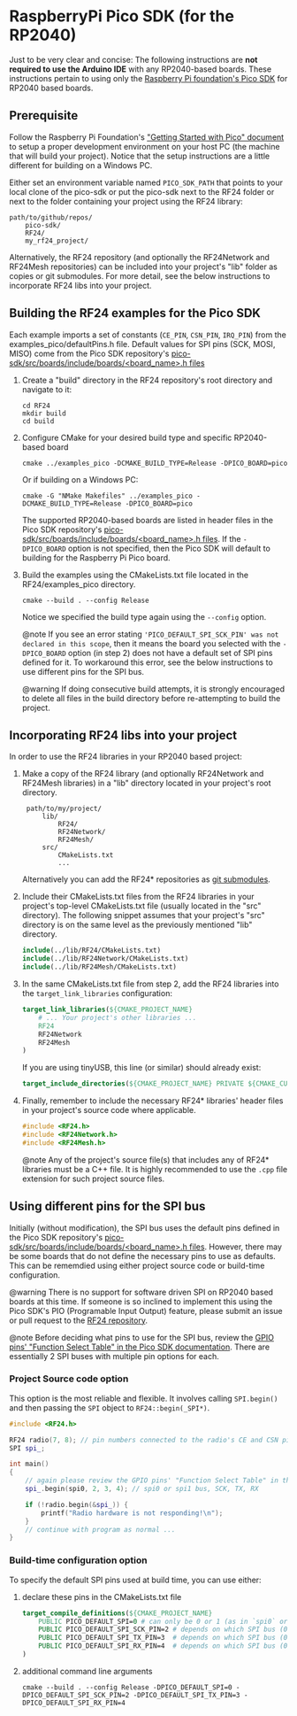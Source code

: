 # RaspberryPi Pico SDK (for the RP2040)
Just to be very clear and concise: The following instructions are
**not required to use the Arduino IDE** with any RP2040-based boards.
These instructions pertain to using only the
[Raspberry Pi foundation's Pico SDK](https://github.com/raspberrypi/pico-sdk)
for RP2040 based boards.

## Prerequisite
Follow the Raspberry Pi Foundation's
["Getting Started with Pico" document](https://rptl.io/pico-get-started) to
setup a proper development environment on your host PC (the machine that
will build your project). Notice that the setup instructions are a little
different for building on a Windows PC.

Either set an environment variable named `PICO_SDK_PATH` that points to your
local clone of the pico-sdk or put the pico-sdk next to the RF24 folder or
next to the folder containing your project using the RF24 library:

    path/to/github/repos/
        pico-sdk/
        RF24/
        my_rf24_project/

Alternatively, the RF24 repository (and optionally the RF24Network and RF24Mesh
repositories) can be included into your project's "lib" folder as copies or
git submodules. For more detail, see the below instructions to incorporate
RF24 libs into your project.

## Building the RF24 examples for the Pico SDK
Each example imports a set of constants (`CE_PIN`, `CSN_PIN`, `IRQ_PIN`) from the
examples_pico/defaultPins.h file. Default values for SPI pins (SCK, MOSI, MISO)
come from the Pico SDK repository's
[pico-sdk/src/boards/include/boards/\<board_name>.h files](https://github.com/raspberrypi/pico-sdk/tree/master/src/boards/include/boards)

1. Create a "build" directory in the RF24 repository's root directory and
   navigate to it:
   ```shell
   cd RF24
   mkdir build
   cd build
   ```
2. Configure CMake for your desired build type and specific RP2040-based board
   ```shell
   cmake ../examples_pico -DCMAKE_BUILD_TYPE=Release -DPICO_BOARD=pico
   ```
   Or if building on a Windows PC:
   ```shell
   cmake -G "NMake Makefiles" ../examples_pico -DCMAKE_BUILD_TYPE=Release -DPICO_BOARD=pico
   ```
   The supported RP2040-based boards are listed in header files in the Pico SDK
   repository's [pico-sdk/src/boards/include/boards/\<board_name>.h files](https://github.com/raspberrypi/pico-sdk/tree/master/src/boards/include/boards).
   If the `-DPICO_BOARD` option is not specified, then the Pico SDK will default to
   building for the Raspberry Pi Pico board.
3. Build the examples using the CMakeLists.txt file located in the
   RF24/examples_pico directory.
   ```shell
   cmake --build . --config Release
   ```
   Notice we specified the build type again using the `--config` option.

   @note If you see an error stating
   `'PICO_DEFAULT_SPI_SCK_PIN' was not declared in this scope`, then it means
   the board you selected with the `-DPICO_BOARD` option (in step 2) does not have a
   default set of SPI pins defined for it. To workaround this error, see the
   below instructions to use different pins for the SPI bus.
   
   @warning If doing consecutive build attempts, it is strongly encouraged to delete all files in the build
   directory before re-attempting to build the project.

## Incorporating RF24 libs into your project
In order to use the RF24 libraries in your RP2040 based project:

1. Make a copy of the RF24 library (and optionally RF24Network and RF24Mesh
   libraries) in a "lib" directory located in your project's root directory.

        path/to/my/project/
            lib/
                RF24/
                RF24Network/
                RF24Mesh/
            src/
                CMakeLists.txt
                ...

   Alternatively you can add the RF24* repositories as [git submodules](https://git-scm.com/book/en/v2/Git-Tools-Submodules).
2. Include their CMakeLists.txt files from the RF24 libraries in your project's top-level
   CMakeLists.txt file (usually located in the "src" directory). The following snippet
   assumes that your project's "src" directory is on the same level as the previously
   mentioned "lib" directory.
   ```cmake
   include(../lib/RF24/CMakeLists.txt)
   include(../lib/RF24Network/CMakeLists.txt)
   include(../lib/RF24Mesh/CMakeLists.txt)
   ```
3. In the same CMakeLists.txt file from step 2, add the RF24 libraries into the
   `target_link_libraries` configuration:
   ```cmake
   target_link_libraries(${CMAKE_PROJECT_NAME}
       # ... Your project's other libraries ...
       RF24
       RF24Network
       RF24Mesh
   )
   ```
   If you are using tinyUSB, this line (or similar) should already exist:
   ```cmake
   target_include_directories(${CMAKE_PROJECT_NAME} PRIVATE ${CMAKE_CURRENT_LIST_DIR})
   ```
4. Finally, remember to include the necessary RF24* libraries' header files in your
   project's source code where applicable.
   ```cpp
   #include <RF24.h>
   #include <RF24Network.h>
   #include <RF24Mesh.h>
   ```
   @note Any of the project's source file(s) that includes any of RF24* libraries must be a C++ file.
   It is highly recommended to use the `.cpp` file extension for such project source files.

## Using different pins for the SPI bus
Initially (without modification), the SPI bus uses the default pins defined in the
Pico SDK repository's [pico-sdk/src/boards/include/boards/\<board_name>.h files](https://github.com/raspberrypi/pico-sdk/tree/master/src/boards/include/boards).
However, there may be some boards that do not define the necessary pins to use as defaults. This can
be rememdied using either project source code or build-time configuration.

@warning There is no support for software driven SPI on RP2040 based boards at this time.
If someone is so inclined to implement this using the Pico SDK's PIO (Programable Input
Output) feature, please submit an issue or pull request to the
[RF24 repository](http://github.com/nRF24/RF24).

@note Before deciding what pins to use for the SPI bus, review the
[GPIO pins' "Function Select Table" in the Pico SDK documentation](https://raspberrypi.github.io/pico-sdk-doxygen/group__hardware__gpio.html#details).
There are essentially 2 SPI buses with multiple pin options for each.

### Project Source code option
This option is the most reliable and flexible. It involves calling `SPI.begin()` and
then passing the `SPI` object to `RF24::begin(_SPI*)`.

```cpp
#include <RF24.h>

RF24 radio(7, 8); // pin numbers connected to the radio's CE and CSN pins (respectively)
SPI spi_;

int main()
{
    // again please review the GPIO pins' "Function Select Table" in the Pico SDK docs
    spi_.begin(spi0, 2, 3, 4); // spi0 or spi1 bus, SCK, TX, RX

    if (!radio.begin(&spi_)) {
        printf("Radio hardware is not responding!\n");
    }
    // continue with program as normal ...
}
```

### Build-time configuration option
To specify the default SPI pins used at build time, you can use either:
1. declare these pins in the CMakeLists.txt file
   ```cmake
   target_compile_definitions(${CMAKE_PROJECT_NAME}
       PUBLIC PICO_DEFAULT_SPI=0 # can only be 0 or 1 (as in `spi0` or `spi1`)
       PUBLIC PICO_DEFAULT_SPI_SCK_PIN=2 # depends on which SPI bus (0 or 1) is being used
       PUBLIC PICO_DEFAULT_SPI_TX_PIN=3  # depends on which SPI bus (0 or 1) is being used
       PUBLIC PICO_DEFAULT_SPI_RX_PIN=4  # depends on which SPI bus (0 or 1) is being used
   )
   ```
2. additional command line arguments
   ```shell
   cmake --build . --config Release -DPICO_DEFAULT_SPI=0 -DPICO_DEFAULT_SPI_SCK_PIN=2 -DPICO_DEFAULT_SPI_TX_PIN=3 -DPICO_DEFAULT_SPI_RX_PIN=4
   ```
